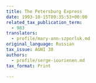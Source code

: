 ```yaml
---
title: The Petersburg Express
date: 1993-10-15T09:35:53+00:00
related_tax_publication_term:
  - 983
translators:
  - profile/mary-ann-szporluk.md
original_language: Russian
tax_issue: AGNI 38
authors:
  - profile/serge-iourienen.md
tax_format: Print

---
```


